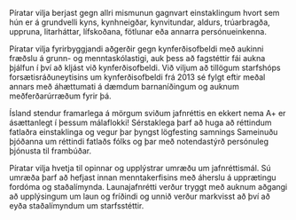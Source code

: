 Píratar vilja berjast gegn allri mismunun gagnvart einstaklingum hvort sem hún er á grundvelli kyns, kynhneigðar, kynvitundar, aldurs, trúarbragða, uppruna, litarháttar, lífskoðana, fötlunar eða annarra persónueinkenna.

Píratar vilja fyrirbyggjandi aðgerðir gegn kynferðisofbeldi með aukinni fræðslu á grunn- og menntaskólastigi, auk þess að fagstéttir fái aukna þjálfun í því að kljást við kynferðisofbeldi. Við viljum að tillögum starfshóps forsætisráðuneytisins um kynferðisofbeldi frá 2013 sé fylgt eftir meðal annars með áhættumati á dæmdum barnaníðingum og auknum meðferðarúrræðum fyrir þá.

Ísland stendur framarlega á mörgum sviðum jafnréttis en ekkert nema A+ er ásættanlegt í þessum málaflokki! Sérstaklega þarf að huga að réttindum fatlaðra einstaklinga og vegur þar þyngst lögfesting samnings Sameinuðu þjóðanna um réttindi fatlaðs fólks og þar með notendastýrð persónuleg þjónusta til frambúðar.

Píratar vilja hvetja til opinnar og upplýstrar umræðu um jafnréttismál. Sú umræða þarf að hefjast innan menntakerfisins með áherslu á upprætingu fordóma og staðalímynda. Launajafnrétti verður tryggt með auknum aðgangi að upplýsingum um laun og fríðindi og unnið verður markvisst að því að eyða staðalímyndum um starfsstéttir.

